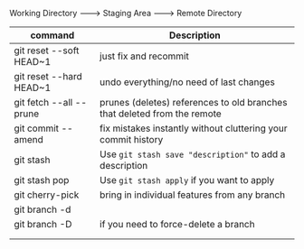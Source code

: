 
Working Directory ---> Staging Area ---> Remote Directory

| command | Description |
|--|--|
| git reset --soft HEAD~1 | just fix and recommit |
| git reset --hard HEAD~1 | undo everything/no need of last changes |
| git fetch --all --prune | prunes (deletes) references to old branches that deleted from the remote|
| git commit --amend | fix mistakes instantly without cluttering your commit history |
|git stash  | Use `git stash save "description"` to add a description |
|git stash pop  | Use `git stash apply` if you want to apply  |
| git cherry-pick <commit-hash> | bring in individual features from any branch |
| git branch -d <branch-name> |  |
| git branch -D <branch-name> | if you need to force-delete a branch |
|  |  |
|  |  |



<!--stackedit_data:
eyJoaXN0b3J5IjpbNjE5MjQwMzE2LDgyNDk0MDg5MSwxMzQxMj
M3MDU3XX0=
-->